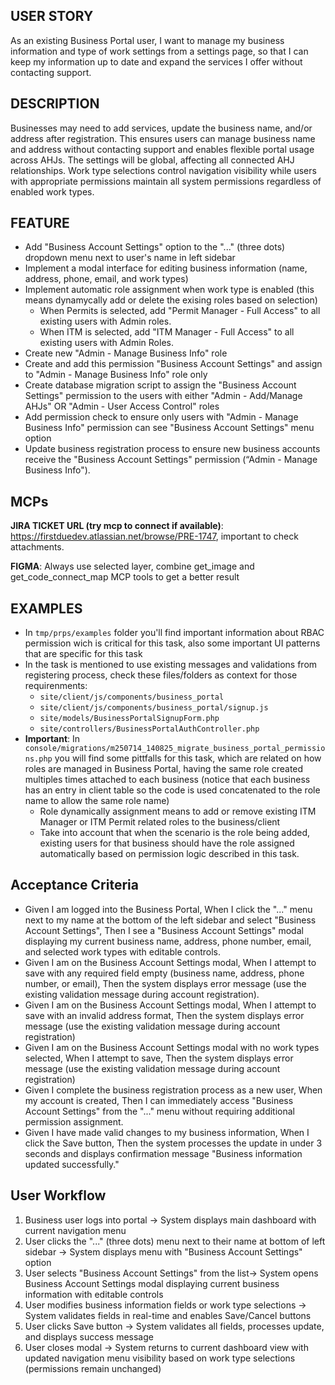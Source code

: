 ## USER STORY
As an existing Business Portal user, I want to manage my business information and type of work settings from a settings page, so that I can keep my information up to date and expand the services I offer without contacting support.

## DESCRIPTION
Businesses may need to add services, update the business name, and/or address after registration. This ensures users can manage business name and address without contacting support and enables flexible portal usage across AHJs. The settings will be global, affecting all connected AHJ relationships. Work type selections control navigation visibility while users with appropriate permissions maintain all system permissions regardless of enabled work types.

## FEATURE
- Add "Business Account Settings" option to the "..." (three dots) dropdown menu next to user's name in left sidebar
- Implement a modal interface for editing business information (name, address, phone, email, and work types)
- Implement automatic role assignment when work type is enabled (this means dynamycally add or delete the exising roles based on selection)
    - When Permits is selected, add "Permit Manager - Full Access" to all existing users with Admin roles. 
    - When ITM is selected, add "ITM Manager - Full Access" to all existing users with Admin Roles.
- Create new "Admin - Manage Business Info" role
- Create and add this permission "Business Account Settings" and assign to "Admin - Manage Business Info" role only
- Create database migration script to assign the "Business Account Settings" permission to the users with either "Admin - Add/Manage AHJs" OR "Admin - User Access Control" roles
- Add permission check to ensure only users with "Admin - Manage Business Info" permission can see "Business Account Settings" menu option
- Update business registration process to ensure new business accounts receive the "Business Account Settings" permission (“Admin - Manage Business Info").

## MCPs
**JIRA TICKET URL (try mcp to connect if available)**: https://firstduedev.atlassian.net/browse/PRE-1747, important to check attachments.

**FIGMA**: Always use selected layer, combine get_image and get_code_connect_map MCP tools to get a better result

## EXAMPLES
- In `tmp/prps/examples` folder you'll find important information about RBAC permission wich is critical for this task, also some important UI patterns that are specific for this task
- In the task is mentioned to use existing messages and validations from registering process, check these files/folders as context for those requirenments:
    - `site/client/js/components/business_portal`
    - `site/client/js/components/business_portal/signup.js`
    - `site/models/BusinessPortalSignupForm.php`
    - `site/controllers/BusinessPortalAuthController.php`
- **Important**: In `console/migrations/m250714_140825_migrate_business_portal_permissions.php` you will find some pittfalls for this task, which are related on how roles are managed in Business Portal, having the same role created multiples times attached to each business (notice that each business has an entry in client table so the code is used concatenated to the role name to allow the same role name)
    - Role dynamically assignment means to add or remove existing ITM Manager or ITM Permit related roles to the business/client
    - Take into account that when the scenario is the role being added, existing users for that business should have the role assigned automatically based on permission logic described in this task.

## Acceptance Criteria
- Given I am logged into the Business Portal, When I click the "..." menu next to my name at the bottom of the left sidebar and select "Business Account Settings", Then I see a "Business Account Settings" modal displaying my current business name, address, phone number, email, and selected work types with editable controls.
- Given I am on the Business Account Settings modal, When I attempt to save with any required field empty (business name, address, phone number, or email), Then the system displays error message (use the existing validation message during account registration).
- Given I am on the Business Account Settings modal, When I attempt to save with an invalid address format, Then the system displays error message (use the existing validation message during account registration)
- Given I am on the Business Account Settings modal with no work types selected, When I attempt to save, Then the system displays error message (use the existing validation message during account registration)
- Given I complete the business registration process as a new user, When my account is created, Then I can immediately access "Business Account Settings" from the "..." menu without requiring additional permission assignment.
- Given I have made valid changes to my business information, When I click the Save button, Then the system processes the update in under 3 seconds and displays confirmation message "Business information updated successfully."

## User Workflow
1. Business user logs into portal → System displays main dashboard with current navigation menu
2. User clicks the "..." (three dots) menu next to their name at bottom of left sidebar → System displays menu with "Business Account Settings" option
3. User selects "Business Account Settings" from the list→ System opens Business Account Settings modal displaying current business information with editable controls
4. User modifies business information fields or work type selections → System validates fields in real-time and enables Save/Cancel buttons
5. User clicks Save button → System validates all fields, processes update, and displays success message
6. User closes modal → System returns to current dashboard view with updated navigation menu visibility based on work type selections (permissions remain unchanged)